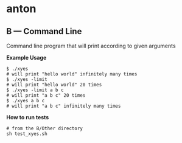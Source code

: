 # anton

## B — Command Line
Command line program that will print according to given arguments

**Example Usage**
```
$ ./xyes 
# will print "hello world" infinitely many times
$ ./xyes -limit
# will print "hello world" 20 times
$ ./xyes -limit a b c
# will print "a b c" 20 times
$ ./xyes a b c
# will print "a b c" infinitely many times
```
**How to run tests**
```
# from the B/Other directory
sh test_xyes.sh
```
